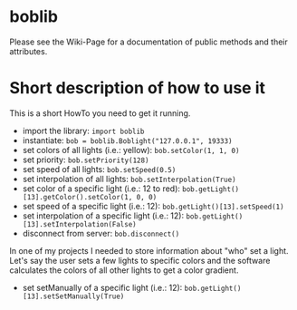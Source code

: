 boblib
=
Please see the Wiki-Page for a documentation of public methods and their attributes.

# Short description of how to use it
This is a short HowTo you need to get it running.

* import the library: `import boblib`
* instantiate: `bob = boblib.Boblight("127.0.0.1", 19333)`
* set colors of all lights (i.e.: yellow): `bob.setColor(1, 1, 0)`
* set priority: `bob.setPriority(128)`
* set speed of all lights: `bob.setSpeed(0.5)`
* set interpolation of all lights: `bob.setInterpolation(True)`
* set color of a specific light (i.e.: 12 to red): `bob.getLight()[13].getColor().setColor(1, 0, 0)`
* set speed of a specific light (i.e.: 12): `bob.getLight()[13].setSpeed(1)`
* set interpolation of a specific light (i.e.: 12): `bob.getLight()[13].setInterpolation(False)`
* disconnect from server: `bob.disconnect()`

In one of my projects I needed to store information about "who" set a light. Let's say the user sets a few lights to specific colors and the software calculates the colors of all other lights to get a color gradient.

* set setManually of a specific light (i.e.: 12): `bob.getLight()[13].setSetManually(True)`
